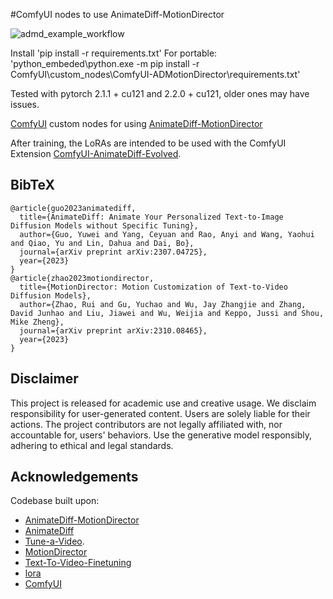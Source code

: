 #ComfyUI nodes to use AnimateDiff-MotionDirector

![admd_example_workflow](https://github.com/kijai/ComfyUI-ADMotionDirector/assets/40791699/6d7b6ae4-da1c-4afd-a72c-a7642363c69a)

Install 'pip install -r requirements.txt'
For portable: 'python_embeded\python.exe -m pip install -r ComfyUI\custom_nodes\ComfyUI-ADMotionDirector\requirements.txt'

Tested with pytorch 2.1.1 + cu121 and 2.2.0 + cu121, older ones may have issues. 

[ComfyUI](https://github.com/comfyanonymous/ComfyUI) custom nodes for using [AnimateDiff-MotionDirector](https://github.com/ExponentialML/AnimateDiff-MotionDirector)

After training, the LoRAs are intended to be used with the ComfyUI Extension [ComfyUI-AnimateDiff-Evolved](https://github.com/Kosinkadink/ComfyUI-AnimateDiff-Evolved).


## BibTeX

```
@article{guo2023animatediff,
  title={AnimateDiff: Animate Your Personalized Text-to-Image Diffusion Models without Specific Tuning},
  author={Guo, Yuwei and Yang, Ceyuan and Rao, Anyi and Wang, Yaohui and Qiao, Yu and Lin, Dahua and Dai, Bo},
  journal={arXiv preprint arXiv:2307.04725},
  year={2023}
}
@article{zhao2023motiondirector,
  title={MotionDirector: Motion Customization of Text-to-Video Diffusion Models},
  author={Zhao, Rui and Gu, Yuchao and Wu, Jay Zhangjie and Zhang, David Junhao and Liu, Jiawei and Wu, Weijia and Keppo, Jussi and Shou, Mike Zheng},
  journal={arXiv preprint arXiv:2310.08465},
  year={2023}
}
```

## Disclaimer
This project is released for academic use and creative usage. We disclaim responsibility for user-generated content. Users are solely liable for their actions. The project contributors are not legally affiliated with, nor accountable for, users' behaviors. Use the generative model responsibly, adhering to ethical and legal standards.

## Acknowledgements
Codebase built upon:
- [AnimateDiff-MotionDirector](https://github.com/ExponentialML/AnimateDiff-MotionDirector)
- [AnimateDiff](https://github.com/guoyww/AnimateDiff)
- [Tune-a-Video](https://github.com/showlab/Tune-A-Video).
- [MotionDirector](https://github.com/showlab/MotionDirector)
- [Text-To-Video-Finetuning](https://github.com/ExponentialML/Text-To-Video-Finetuning)
- [lora](https://github.com/cloneofsimo/lora)
- [ComfyUI](https://github.com/comfyanonymous/ComfyUI)

